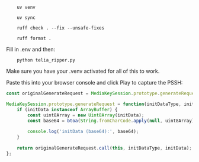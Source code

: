 ```shell
    uv venv
```

```shell
    uv sync
```

```shell
    ruff check . --fix --unsafe-fixes
```

```shell
    ruff format .
```

Fill in .env and then:
```shell
    python telia_ripper.py
```

Make sure you have your .venv activated for all of this to work.

Paste this into your browser console and click Play to capture the PSSH:

```javascript
const originalGenerateRequest = MediaKeySession.prototype.generateRequest;

MediaKeySession.prototype.generateRequest = function(initDataType, initData) {
    if (initData instanceof ArrayBuffer) {
        const uint8Array = new Uint8Array(initData);
        const base64 = btoa(String.fromCharCode.apply(null, uint8Array));
        
        console.log('initData (base64):', base64);
    }
    
    return originalGenerateRequest.call(this, initDataType, initData);
};
```